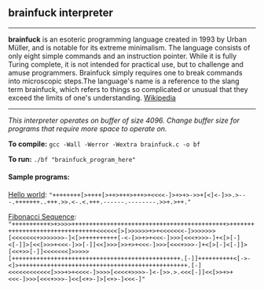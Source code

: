 ## brainfuck interpreter

---

__brainfuck__ is an esoteric programming language created in 1993 by Urban Müller, and is notable for its extreme minimalism. The language consists of only eight simple commands and an instruction pointer. While it is fully Turing complete, it is not intended for practical use, but to challenge and amuse programmers. Brainfuck simply requires one to break commands into microscopic steps.The language's name is a reference to the slang term brainfuck, which refers to things so complicated or unusual that they exceed the limits of one's understanding. [Wikipedia](https://en.wikipedia.org/wiki/Brainfuck)

---

*This interpreter operates on buffer of size 4096. Change buffer size for programs that require more space to operate on.*

**To compile:** `gcc -Wall -Werror -Wextra brainfuck.c -o bf`

**To run:** `./bf "brainfuck_program_here"`

#### Sample programs:

[Hello world](https://en.wikipedia.org/wiki/Brainfuck): `"++++++++[>++++[>++>+++>+++>+<<<<-]>+>+>->>+[<]<-]>>.>---.+++++++..+++.>>.<-.<.+++.------.--------.>>+.>++."`


[Fibonacci Sequence](http://esoteric.sange.fi/brainfuck/bf-source/prog/fibonacci.txt): `"+++++++++++>+>>>>++++++++++++++++++++++++++++++++++++++++++++>++++++++++++++++++++++++++++++++<<<<<<[>[>>>>>>+>+<<<<<<<-]>>>>>>>[<<<<<<<+>>>>>>>-]<[>++++++++++[-<-[>>+>+<<<-]>>>[<<<+>>>-]+<[>[-]<[-]]>[<<[>>>+<<<-]>>[-]]<<]>>>[>>+>+<<<-]>>>[<<<+>>>-]+<[>[-]<[-]]>[<<+>>[-]]<<<<<<<]>>>>>[++++++++++++++++++++++++++++++++++++++++++++++++.[-]]++++++++++<[->-<]>++++++++++++++++++++++++++++++++++++++++++++++++.[-]<<<<<<<<<<<<[>>>+>+<<<<-]>>>>[<<<<+>>>>-]<-[>>.>.<<<[-]]<<[>>+>+<<<-]>>>[<<<+>>>-]<<[<+>-]>[<+>-]<<<-]"` 

